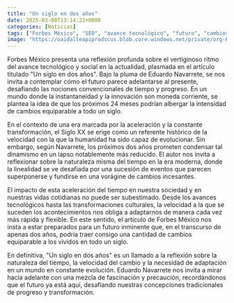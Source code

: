 ```yaml
---
title: "Un siglo en dos años"
date: 2025-03-08T13:14:22+0000
categories: [Noticias]
tags: ["Forbes México", "SEO", "avance tecnológico", "futuro", "cambios", "aceleración", "adaptación."]
image: "https://oaidalleapiprodscus.blob.core.windows.net/private/org-HKmKxpuNw3Y88lm4EBrIPq0n/user-ZwiCXOggLL8ZNNKE2g7rXFmV/img-gCsX5OhYBLyVSoaqqLvVG4mA.png?st=2025-03-08T12%3A14%3A22Z&se=2025-03-08T14%3A14%3A22Z&sp=r&sv=2024-08-04&sr=b&rscd=inline&rsct=image/png&skoid=d505667d-d6c1-4a0a-bac7-5c84a87759f8&sktid=a48cca56-e6da-484e-a814-9c849652bcb3&skt=2025-03-07T21%3A58%3A56Z&ske=2025-03-08T21%3A58%3A56Z&sks=b&skv=2024-08-04&sig=5nBr5ow3w4yzaBH65ElxW4gZA4zeJBtkXz/LDOMGN%2Bc%3D"
---
```


Forbes México presenta una reflexión profunda sobre el vertiginoso ritmo del avance tecnológico y social en la actualidad, plasmada en el artículo titulado "Un siglo en dos años". Bajo la pluma de Eduardo Navarrete, se nos invita a contemplar cómo el futuro parece adelantarse al presente, desafiando las nociones convencionales de tiempo y progreso. En un mundo donde la instantaneidad y la innovación son moneda corriente, se plantea la idea de que los próximos 24 meses podrían albergar la intensidad de cambios equiparable a todo un siglo.

En el contexto de una era marcada por la aceleración y la constante transformación, el Siglo XX se erige como un referente histórico de la velocidad con la que la humanidad ha sido capaz de evolucionar. Sin embargo, según Navarrete, los próximos dos años prometen condensar tal dinamismo en un lapso notablemente más reducido. El autor nos invita a reflexionar sobre la naturaleza misma del tiempo en la era moderna, donde la linealidad se ve desafiada por una sucesión de eventos que parecen superponerse y fundirse en una vorágine de cambios incesantes.

El impacto de esta aceleración del tiempo en nuestra sociedad y en nuestras vidas cotidianas no puede ser subestimado. Desde los avances tecnológicos hasta las transformaciones culturales, la velocidad a la que se suceden los acontecimientos nos obliga a adaptarnos de manera cada vez más rápida y flexible. En este sentido, el artículo de Forbes México nos insta a estar preparados para un futuro inminente que, en el transcurso de apenas dos años, podría traer consigo una cantidad de cambios equiparable a los vividos en todo un siglo.

En definitiva, "Un siglo en dos años" es un llamado a la reflexión sobre la naturaleza del tiempo, la velocidad del cambio y la necesidad de adaptación en un mundo en constante evolución. Eduardo Navarrete nos invita a mirar hacia adelante con una mezcla de fascinación y precaución, recordándonos que el futuro ya está aquí, desafiando nuestras concepciones tradicionales de progreso y transformación.
    